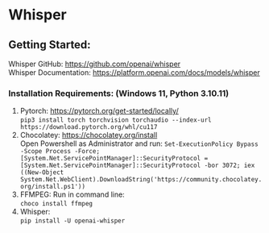 # Whisper


## Getting Started:

Whisper GitHub: https://github.com/openai/whisper <br>
Whisper Documentation: https://platform.openai.com/docs/models/whisper
<br>
### Installation Requirements: (Windows 11, Python 3.10.11)
1. Pytorch: https://pytorch.org/get-started/locally/
     <br> ```pip3 install torch torchvision torchaudio --index-url https://download.pytorch.org/whl/cu117```
2. Chocolatey: https://chocolatey.org/install
     <br> Open Powershell as Administrator and run: ```Set-ExecutionPolicy Bypass -Scope Process -Force; [System.Net.ServicePointManager]::SecurityProtocol = [System.Net.ServicePointManager]::SecurityProtocol -bor 3072; iex ((New-Object System.Net.WebClient).DownloadString('https://community.chocolatey.org/install.ps1'))```
3. FFMPEG: Run in command line:
     <br> ```choco install ffmpeg```
5. Whisper:
    <br> ```pip install -U openai-whisper```

   
